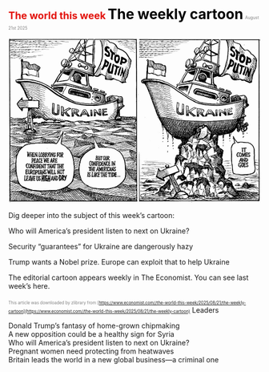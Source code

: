 <span style="color:#E3120B; font-size:14.9pt; font-weight:bold;">The world this week</span>
<span style="color:#000000; font-size:21.0pt; font-weight:bold;">The weekly cartoon</span>
<span style="color:#808080; font-size:6.2pt;">August 21st 2025</span>
  

![](../images/003_The_weekly_cartoon/p0016_img01.jpeg)
  
Dig deeper into the subject of this week’s cartoon:

Who will America’s president listen to next on Ukraine?

Security “guarantees” for Ukraine are dangerously hazy

Trump wants a Nobel prize. Europe can exploit that to help Ukraine

The editorial cartoon appears weekly in The Economist. You can see last  
week’s here.

<span style="color:#808080; font-size:6.2pt;">This article was downloaded by zlibrary from [https://www.economist.com//the-world-this-week/2025/08/21/the-weekly-cartoon](https://www.economist.com//the-world-this-week/2025/08/21/the-weekly-cartoon)</span>
Leaders
 
Donald Trump’s fantasy of home-grown chipmaking  
A new opposition could be a healthy sign for Syria  
Who will America’s president listen to next on Ukraine?  
Pregnant women need protecting from heatwaves  
Britain leads the world in a new global business—a criminal one